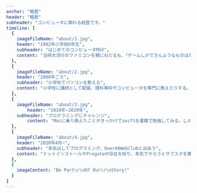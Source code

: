 ```yaml
---
anchor: "略歴"
header: "略歴"
subheader: "コンピュータに関わる経歴です。"
timeline: [
  {
    imageFileName: "about/1.jpg",
    header: "1982年小学校6年生",
    subheader: "はじめてのコンピュータMSX",
    content: "当時大流行のファミコンを親にねだるも、「ゲームしかできんようなものはだめ」ということで、当時ブームだったMSXを買ってもらう。最初はゲームばかりだったが、次第に飽きて本を買ってきてBASICの写経を楽しむ。"
  },
  {
    imageFileName: "about/2.jpg",
    header: "2000年ごろ",
    subheader: "小学校でパソコンを教える",
    content: "小学校に講師として配属、理科専科やコンピュータを専門に教えたりする。趣味が講じて、当時スタンドアロンで9台あったパソコン室のコンピュータをLANでつないで活用。",
  },
  {
    imageFileName: "about/3.jpg",
		header: "2018年~2020年",
    subheader: "プログラミングにチャレンジ",
		content: "Macに乗り換えたことがきっかけでswiftを書籍で勉強してみる。しかし、途中で挫折。その後、Macはもっぱら仕事とアニメ鑑賞に活躍。"
  },
  {
    imageFileName: "about/4.jpg",
    header: "2020年4月~",
    subheader: "本気出してプログラミング、Over40WebClubと出会う",
    content: "ドットインストールやProgateの存在を知り、本気でやろうとサブスクを購入。土日のたびにPCにむかいはじめる。同時にアカウントだけ生きていたTwitterでもぼちぼちと情報収集、Over40WebClubと出会い、フリーランスをめざして学習をすすめることを決意。"
  },
  {
    imageContent: "Be Part\r\nOf Our\r\nStory!"
  }
]
---
```


